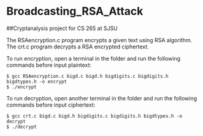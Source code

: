 # Broadcasting_RSA_Attack
##Cryptanalysis project for CS 265 at SJSU

The RSAencryption.c program encrypts a given text using RSA algorithm. The crt.c program decrypts a RSA encrypted ciphertext.

To run encryption, open a terminal in the folder and run the following commands before input plaintext:
```
$ gcc RSAencryption.c bigd.c bigd.h bigdigits.c bigdigits.h bigdtypes.h -o encrypt
$ ./encrypt
```

To run decryption, open another terminal in the folder and run the following commands before input ciphertext:
```
$ gcc crt.c bigd.c bigd.h bigdigits.c bigdigits.h bigdtypes.h -o decrypt
$ ./decrypt
```

